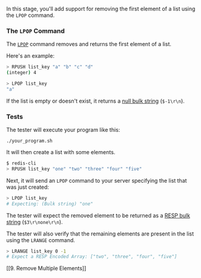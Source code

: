 In this stage, you'll add support for removing the first element of a list using the `LPOP` command.

### The `LPOP` Command

The [`LPOP`](https://redis.io/docs/latest/commands/lpop/) command removes and returns the first element of a list.

Here's an example:

```bash
> RPUSH list_key "a" "b" "c" "d"
(integer) 4

> LPOP list_key
"a"
```

If the list is empty or doesn't exist, it returns a [null bulk string](https://redis.io/docs/latest/develop/reference/protocol-spec/#null-bulk-strings) (`$-1\r\n`).

### Tests

The tester will execute your program like this:

```
./your_program.sh
```

It will then create a list with some elements.

```bash
$ redis-cli
> RPUSH list_key "one" "two" "three" "four" "five"
```

Next, it will send an `LPOP` command to your server specifying the list that was just created:

```bash
> LPOP list_key
# Expecting: (Bulk string) "one"
```

The tester will expect the removed element to be returned as a [RESP bulk string](https://redis.io/docs/latest/develop/reference/protocol-spec/#bulk-strings) (`$3\r\none\r\n`).

The tester will also verify that the remaining elements are present in the list using the `LRANGE` command.

```bash
> LRANGE list_key 0 -1
# Expect a RESP Encoded Array: ["two", "three", "four", "five"]
```

[[9. Remove Multiple Elements]]